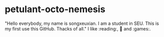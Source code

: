# petulant-octo-nemesis
"Hello everybody, my name is songxeuxian. I am a student in SEU. This is my first use this GitHub. Thacks of all."
I like :reading:, :running: and :games:.
